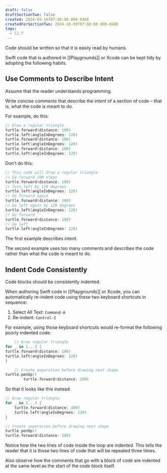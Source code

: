 ```yaml
---
draft: false
draftSectionTwo: false
created: 2024-09-16T07:00:00.000-0400
createdForSectionTwo: 2024-10-09T07:00:00.000-0400
tags:
  - C2.7
---
```


Code should be written so that it is easily read by humans.

Swift code that is authored in [[Playgrounds]] or Xcode can be kept tidy by adopting the following habits.

## Use Comments to Describe Intent

Assume that the reader understands programming.

Write concise comments that describe the *intent* of  a section of code – that is, what the code is meant to do.

For example, do this:

```swift
// Draw a regular triangle
turtle.forward(distance: 100)
turtle.left(angleInDegrees: 120)
turtle.forward(distance: 100)
turtle.left(angleInDegrees: 120)
turtle.forward(distance: 100)
turtle.left(angleInDegrees: 120)
```

Don't do this:

```swift
// This code will draw a regular triangle
// Go forward 100 steps
turtle.forward(distance: 100)
// Turn left by 120 degrees
turtle.left(angleInDegrees: 120)
// Go forward again
turtle.forward(distance: 100)
// Go left again by 120 degrees
turtle.left(angleInDegrees: 120)
// Go forward
turtle.forward(distance: 100)
// Go left
turtle.left(angleInDegrees: 120)
```

The first example describes *intent*.

The second example uses too many comments and describes the code rather than what the code is meant to do.
## Indent Code Consistently

Code blocks should be consistently indented.

When authoring Swift code in [[Playgrounds]] or Xcode, you can automatically re-indent code using these two keyboard shortcuts in sequence:

1. Select All Text: `Command-A`
2. Re-indent: `Control-I`

For example, using those keyboard shortcuts would re-format the following poorly indented code:

```swift
    // Draw regular triangle
for _ in 1...3 {
turtle.forward(distance: 100)
turtle.left(angleInDegrees: 120)
}

    // Create separation before drawing next shape
turtle.penUp()
        turtle.forward(distance: 200)
```

So that it looks like this instead:

```swift
// Draw regular triangle
for _ in 1...3 {
    turtle.forward(distance: 100)
    turtle.left(angleInDegrees: 120)
}

// Create separation before drawing next shape
turtle.penUp()
turtle.forward(distance: 200)
```

Notice how the two lines of code inside the loop are indented. This tells the reader that it is those two lines of code that will be repeated three times.

Also observe how the comments that go with a block of code are indented at the same level as the start of the code block itself.
